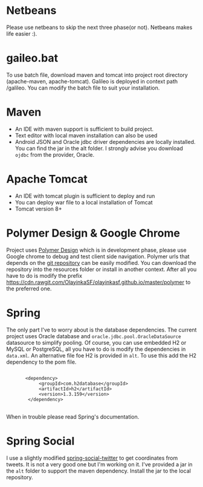 Netbeans
=====================================================================================
Please use netbeans to skip the next three phase(or not).
Netbeans makes life easier :).

gaileo.bat
======================================================================================
To use batch file, download maven and tomcat into project root directory (apache-maven, apache-tomcat). Galileo is deployed in context path /galileo.
You can modify the batch file to suit your installation.

Maven
=======================================================================================
- An IDE with maven support is sufficient to build project.
- Text editor with local maven installation can also be used
- Android JSON and Oracle jdbc driver dependencies are locally installed. You can find the jar in the alt folder. I strongly advise you download `ojdbc` from the provider, Oracle.

Apache Tomcat
========================================================================================
- An IDE with tomcat plugin is sufficient to deploy and run
- You can deploy war file to a local installation of Tomcat
- Tomcat version 8+

Polymer Design & Google Chrome
==========================================================================================
Project uses [Polymer Design](https://www.polymer-project.org/) which is in development phase, please use Google chrome to debug and test client side navigation.
Polymer urls that depends on the [git repository](https://github.com/OlayinkaSF/olayinkasf.github.io) can be easily modified.
You can download the repository into the resources folder or install in another context. After all you have to do is modify the prefix
		https://cdn.rawgit.com/OlayinkaSF/olayinkasf.github.io/master/polymer
to the preferred one.

Spring
==============================================================================================
The only part I've to worry about is the database dependencies. The current project uses Oracle database and `oracle.jdbc.pool.OracleDataSource` datasource to simplify pooling. Of course, you can use embedded H2 or MySQL or PostgreSQL, all you have to do is modify the dependencies in `data.xml`.
An alternative file foe H2 is provided in `alt`. To use this add the H2 dependency to the pom file.
<pre>
<code>
	   &lt;dependency&gt;
			&lt;groupId&gt;com.h2database&lt;/groupId&gt;
			&lt;artifactId&gt;h2&lt;/artifactId&gt;
			&lt;version&gt;1.3.159&lt;/version&gt;
	    &lt;/dependency&gt;
</code>
</pre>
When in trouble please read Spring's documentation.

Spring Social
=============================================================================================
I use a slightly modified [spring-social-twitter](https://github.com/OlayinkaSF/spring-social-twitter) to get coordinates from tweets. It is not a very good one but I'm working on it. I've provided a jar in the `alt` folder to support the maven dependency. Install the jar to the local repository.